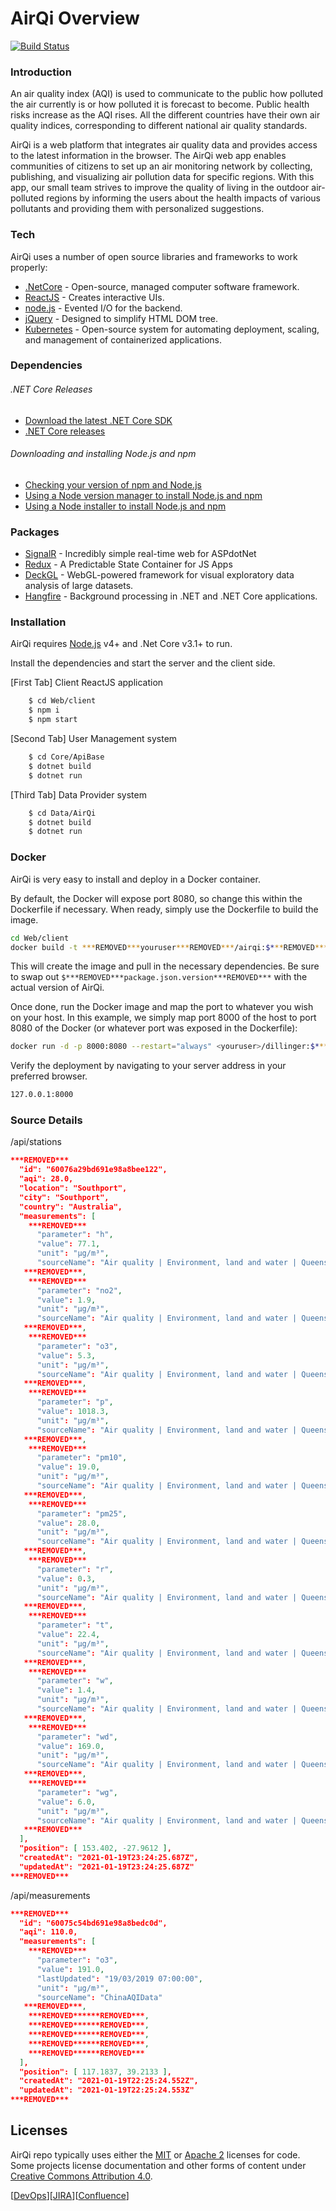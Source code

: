 # AirQi Overview

[![Build Status](https://travis-ci.org/joemccann/dillinger.svg?branch=master)](https://travis-ci.org/joemccann/dillinger)

### Introduction

An air quality index (AQI) is used to communicate to the public how polluted the air currently is or how polluted it is forecast to become. Public health risks increase as the AQI rises. All the different countries have their own air quality indices, corresponding to different national air quality standards. 

AirQi is a web platform that integrates air quality data and provides access to the latest information in the browser. The AirQi web app enables communities of citizens to set up an air monitoring network by collecting, publishing, and visualizing air pollution data for specific regions. With this app, our small team strives to improve the quality of living in the outdoor air-polluted regions by informing the users about the health impacts of various pollutants and providing them with personalized suggestions. 

### Tech

AirQi uses a number of open source libraries and frameworks to work properly:

* [.NetCore] - Open-source, managed computer software framework.  
* [ReactJS] - Creates interactive UIs.
* [node.js] - Evented I/O for the backend.
* [jQuery] - Designed to simplify HTML DOM tree.
* [Kubernetes] - Open-source system for automating deployment, scaling, and management of containerized applications.

### Dependencies

###### .NET Core Releases
* [Download the latest .NET Core SDK](https://dotnet.microsoft.com/download/dotnet/5.0)
* [.NET Core releases](releases.md)

###### Downloading and installing Node.js and npm
* [Checking your version of npm and Node.js](https://docs.npmjs.com/downloading-and-installing-node-js-and-npm)
* [Using a Node version manager to install Node.js and npm](https://docs.npmjs.com/downloading-and-installing-node-js-and-npm)
* [Using a Node installer to install Node.js and npm](https://docs.npmjs.com/downloading-and-installing-node-js-and-npm)

### Packages

* [SignalR] - Incredibly simple real-time web for ASPdotNet
* [Redux] - A Predictable State Container for JS Apps
* [DeckGL] - WebGL-powered framework for visual exploratory data analysis of large datasets.
* [Hangfire] - Background processing in .NET and .NET Core applications.

### Installation

AirQi requires [Node.js](https://nodejs.org/) v4+ and .Net Core v3.1+ to run.

Install the dependencies and start the server and the client side.

[First Tab] Client ReactJS application
```sh
    $ cd Web/client
    $ npm i
    $ npm start
```

[Second Tab] User Management system
```sh
    $ cd Core/ApiBase
    $ dotnet build
    $ dotnet run
```

[Third Tab] Data Provider system
```sh
    $ cd Data/AirQi
    $ dotnet build 
    $ dotnet run
```
### Docker
AirQi is very easy to install and deploy in a Docker container.

By default, the Docker will expose port 8080, so change this within the Dockerfile if necessary. When ready, simply use the Dockerfile to build the image.

```sh
cd Web/client
docker build -t ***REMOVED***youruser***REMOVED***/airqi:$***REMOVED***package.json.version***REMOVED*** .
```
This will create the image and pull in the necessary dependencies. Be sure to swap out `$***REMOVED***package.json.version***REMOVED***` with the actual version of AirQi.

Once done, run the Docker image and map the port to whatever you wish on your host. In this example, we simply map port 8000 of the host to port 8080 of the Docker (or whatever port was exposed in the Dockerfile):

```sh
docker run -d -p 8000:8080 --restart="always" <youruser>/dillinger:$***REMOVED***package.json.version***REMOVED***
```

Verify the deployment by navigating to your server address in your preferred browser.

```sh
127.0.0.1:8000
```
### Source Details

/api/stations

```json
***REMOVED***
  "id": "60076a29bd691e98a8bee122",
  "aqi": 28.0,
  "location": "Southport",
  "city": "Southport",
  "country": "Australia",
  "measurements": [
    ***REMOVED***
      "parameter": "h",
      "value": 77.1,
      "unit": "µg/m³",
      "sourceName": "Air quality | Environment, land and water | Queensland Government"
   ***REMOVED***,
    ***REMOVED***
      "parameter": "no2",
      "value": 1.9,
      "unit": "µg/m³",
      "sourceName": "Air quality | Environment, land and water | Queensland Government"
   ***REMOVED***,
    ***REMOVED***
      "parameter": "o3",
      "value": 5.3,
      "unit": "µg/m³",
      "sourceName": "Air quality | Environment, land and water | Queensland Government"
   ***REMOVED***,
    ***REMOVED***
      "parameter": "p",
      "value": 1018.3,
      "unit": "µg/m³",
      "sourceName": "Air quality | Environment, land and water | Queensland Government"
   ***REMOVED***,
    ***REMOVED***
      "parameter": "pm10",
      "value": 19.0,
      "unit": "µg/m³",
      "sourceName": "Air quality | Environment, land and water | Queensland Government"
   ***REMOVED***,
    ***REMOVED***
      "parameter": "pm25",
      "value": 28.0,
      "unit": "µg/m³",
      "sourceName": "Air quality | Environment, land and water | Queensland Government"
   ***REMOVED***,
    ***REMOVED***
      "parameter": "r",
      "value": 0.3,
      "unit": "µg/m³",
      "sourceName": "Air quality | Environment, land and water | Queensland Government"
   ***REMOVED***,
    ***REMOVED***
      "parameter": "t",
      "value": 22.4,
      "unit": "µg/m³",
      "sourceName": "Air quality | Environment, land and water | Queensland Government"
   ***REMOVED***,
    ***REMOVED***
      "parameter": "w",
      "value": 1.4,
      "unit": "µg/m³",
      "sourceName": "Air quality | Environment, land and water | Queensland Government"
   ***REMOVED***,
    ***REMOVED***
      "parameter": "wd",
      "value": 169.0,
      "unit": "µg/m³",
      "sourceName": "Air quality | Environment, land and water | Queensland Government"
   ***REMOVED***,
    ***REMOVED***
      "parameter": "wg",
      "value": 6.0,
      "unit": "µg/m³",
      "sourceName": "Air quality | Environment, land and water | Queensland Government"
   ***REMOVED***
  ],
  "position": [ 153.402, -27.9612 ],
  "createdAt": "2021-01-19T23:24:25.687Z",
  "updatedAt": "2021-01-19T23:24:25.687Z"
***REMOVED***
```

/api/measurements
```json
***REMOVED***
  "id": "60075c54bd691e98a8bedc0d",
  "aqi": 110.0,
  "measurements": [
    ***REMOVED***
      "parameter": "o3",
      "value": 191.0,
      "lastUpdated": "19/03/2019 07:00:00",
      "unit": "µg/m³",
      "sourceName": "ChinaAQIData"
   ***REMOVED***,
    ***REMOVED******REMOVED***,
    ***REMOVED******REMOVED***,
    ***REMOVED******REMOVED***,
    ***REMOVED******REMOVED***,
    ***REMOVED******REMOVED***
  ],
  "position": [ 117.1837, 39.2133 ],
  "createdAt": "2021-01-19T22:25:24.552Z",
  "updatedAt": "2021-01-19T22:25:24.553Z"
***REMOVED***
```

## Licenses
AirQi repo typically uses either the [MIT](LICENSE.TXT) or
[Apache 2](https://www.apache.org/licenses/LICENSE-2.0) licenses for code.
Some projects license documentation and other forms of content under
[Creative Commons Attribution 4.0](https://creativecommons.org/licenses/by/4.0/).


   [.NetCore]: <https://dotnet.microsoft.com/download/dotnet-core>
   [node.js]: <https://nodejs.org>
   [jQuery]: <https://jquery.com>
   [ReactJS]: <https://reactjs.org/>
   [SignalR]: <https://dotnet.microsoft.com/apps/aspnet/signalr>
   [Redux]: <https://redux.js.org/>
   [DeckGL]: <https://deck.gl/>
   [Hangfire]: <https://www.hangfire.io/>
   [Kubernetes]: <https://kubernetes.io/>

[[DevOps](https://dev.azure.com/429937/AirQI%20Project)][[JIRA](https://petarmihaylov.atlassian.net/secure/RapidBoard.jspa?projectKey=AIR&rapidView=1&view=planning.nodetail&atlOrigin=eyJpIjoiYWI1M2M1YWVmMmIyNGJkYmIwYWRiNjFlMGE4NmRlOTYiLCJwIjoiaiJ9)][[Confluence](https://petarmihaylov.atlassian.net/l/c/QEGg4x6G)]

